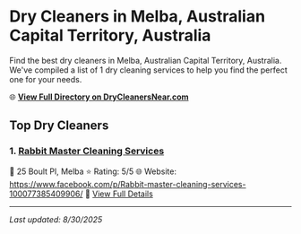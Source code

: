 # Dry Cleaners in Melba, Australian Capital Territory, Australia

Find the best dry cleaners in Melba, Australian Capital Territory, Australia. We've compiled a list of 1 dry cleaning services to help you find the perfect one for your needs.

🌐 **[View Full Directory on DryCleanersNear.com](https://drycleanersnear.com/city/Australia/Australian%20Capital%20Territory/Melba)**

## Top Dry Cleaners

### 1. [Rabbit Master Cleaning Services](https://drycleanersnear.com/dryCleaner/68a28985e025a3a8d28d3bb8/rabbit-master-cleaning-services)
📍 25 Boult Pl, Melba
⭐ Rating: 5/5
🌐 Website: https://www.facebook.com/p/Rabbit-master-cleaning-services-100077385409906/
🔗 [View Full Details](https://drycleanersnear.com/dryCleaner/68a28985e025a3a8d28d3bb8/rabbit-master-cleaning-services)


---

*Last updated: 8/30/2025*
